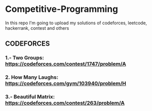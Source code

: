 # Competitive-Programming
In this repo I'm going to upload my solutions of codeforces, leetcode, hackerrank, contest and others


## CODEFORCES

### 1.- Two Groups: https://codeforces.com/contest/1747/problem/A
### 2. How Many Laughs: https://codeforces.com/gym/103940/problem/H
### 3.- Beautiful Matrix: https://codeforces.com/contest/263/problem/A
